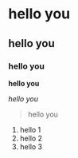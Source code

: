 # hello you
## hello you 
### hello you


**hello you**

*hello you*
>hello you
1. hello 1
2. hello 2
3. hello 3
